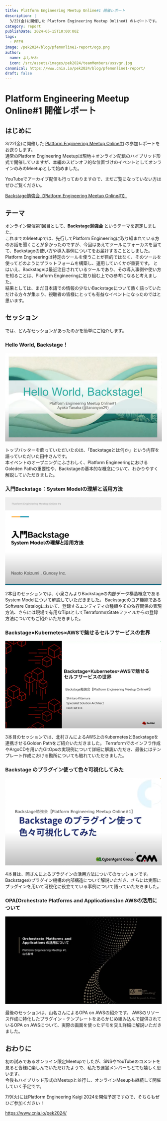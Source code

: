 ```yaml
---
title: Platform Engineering Meetup Online#1 開催レポート
description: |
  3/22(金)に開催した Platform Engineering Meetup Online#1 のレポートです。
category: report
publishDate: 2024-05-15T10:00:00Z
tags:
  - PFEM
image: /pek2024/blog/pfemonline1-report/ogp.png
author:
  name: よしかわ
  icon: /src/assets/images/pek2024/teamMembers/ussvgr.jpg
canonical: https://www.cnia.io/pek2024/blog/pfemonline1-report/
draft: false
---
```


# Platform Engineering Meetup Online#1 開催レポート

## はじめに

3/22(金)に開催した [Platform Engineering Meetup Online#1](https://platformengineering.connpass.com/event/311665/) の参加レポートをお送りします。  
通常のPlatform Engineering Meetupは現地＋オンライン配信のハイブリッド形式で開催していますが、本編のスピンオフ的な位置づけのイベントとしてオンラインのみのMeetupとして始めました。

YouTubeでアーカイブ配信も行っておりますので、まだご覧になっていない方はぜひご覧ください。

[Backstage勉強会【Platform Engineering Meetup Online#1】](https://www.youtube.com/watch?v=koMsUFOar88)

## テーマ

オンライン開催第1回目として、**Backstage勉強会** というテーマを選定しました。  
これまでのMeetupでは、先行してPlatform Engineeringに取り組まれている方のお話を聞くことが多かったのですが、今回はあえてツールにフォーカスを当てて、Backstageの使い方や導入事例についてをお届けすることとしました。
Platform Engineeringは特定のツールを使うことが目的ではなく、そのツールを使ってどのようにプラットフォームを構築し、運用していくかが重要です。
とはいえ、Backstageは最近注目されているツールであり、その導入事例や使い方を知ることは、Platform Engineeringに取り組む上での参考になると考えました。  
結果としては、まだ日本語での情報の少ないBackstageについて熱く語っていただける方々が集まり、視聴者の皆様にとっても有益なイベントになったのではと思います。

## セッション

では、どんなセッションがあったのかを簡単にご紹介します。

### Hello World, Backstage！
![](../../../public/pek2024/blog/pfemonline1-report/session1.png)

トップバッターを飾っていただいたのは、「Backstageとは何か」という内容を語っていただいた田中さんです。  
本イベントのオープニングにふさわしく、Platform EngineeringにおけるGoleden Pathの重要性や、Backstageの基本的な概念について、わかりやすく解説していただきました。

### 入門Backstage：System Modelの理解と活用方法
![](../../../public/pek2024/blog/pfemonline1-report/session2.png)

2本目のセッションでは、小泉さんよりBackstageの内部データ構造概念であるSystem Modelについて解説していただきました。
Backstageのコア機能であるSoftware Catalogにおいて、登録するエンティティの種類やその依存関係の表現方法、さらには現場で有用なTipsとしてTerraformのStateファイルからの登録方法についてもご紹介いただきました。

### Backstage×Kubernetes×AWSで魅せるセルフサービスの世界
![](../../../public/pek2024/blog/pfemonline1-report/session3.png)

3本目のセッションでは、北村さんによるAWS上のKubernetesとBackstageを連携させるGolden Pathをご紹介いただきました。
Terraformでのインフラ作成やArgoCDを用いたGitOpsの実現例について詳細に解説いただき、最後にはテンプレート作成における勘所についても触れていただきました。

### Backstage のプラグイン使って色々可視化してみた
![](../../../public/pek2024/blog/pfemonline1-report/session4.png)


4本目は、岡さんによるプラグインの活用方法についてのセッションです。
Backstageのプラグイン機構の内部構造について解説いただき、さらには実際にプラグインを用いて可視化に役立てている事例について語っていただきました。

### OPA(Orchestrate Platforms and Applications)on AWSの活用について
![](../../../public/pek2024/blog/pfemonline1-report/session5.png)


最後のセッションは、山名さんによるOPA on AWSの紹介です。
AWSのリソース作成に特化したプラグイン・テンプレートをあらかじめ組み込んで提供されているOPA on AWSについて、実際の画面を使ったデモを交え詳細に解説いただきました。

## おわりに

初の試みであるオンライン限定Meetupでしたが、SNSやYouTubeのコメントを見ると皆様に楽しんでいただけたようで、私たち運営メンバーもとても嬉しく思います。  
今後もハイブリッド形式のMeetupと並行し、オンラインMeeupも継続して開催していく予定です。

7/9(火)にはPlatform Engineering Kaigi 2024を開催予定ですので、そちらもぜひご参加ください！

https://www.cnia.io/pek2024/
